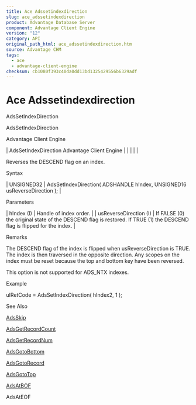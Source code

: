 ```yaml
---
title: Ace Adssetindexdirection
slug: ace_adssetindexdirection
product: Advantage Database Server
component: Advantage Client Engine
version: "12"
category: API
original_path_html: ace_adssetindexdirection.htm
source: Advantage CHM
tags:
  - ace
  - advantage-client-engine
checksum: cb1080f393c40da0dd13bd1325429556b6329adf
---
```


# Ace Adssetindexdirection

AdsSetIndexDirection

AdsSetIndexDirection

Advantage Client Engine

| AdsSetIndexDirection  Advantage Client Engine |  |  |  |  |

Reverses the DESCEND flag on an index.

Syntax

| UNSIGNED32 | AdsSetIndexDirection( ADSHANDLE hIndex,  UNSIGNED16 usReverseDirection ); |

Parameters

| hIndex (I) | Handle of index order. |
| usReverseDirection (I) | If FALSE (0) the original state of the DESCEND flag is restored. If TRUE (1) the DESCEND flag is flipped for the index. |

Remarks

The DESCEND flag of the index is flipped when usReverseDirection is TRUE. The index is then traversed in the opposite direction. Any scopes on the index must be reset because the top and bottom key have been reversed.

This option is not supported for ADS\_NTX indexes.

Example

ulRetCode = AdsSetIndexDirection( hIndex2, 1 );

See Also

[AdsSkip](ace_adsskip.md)

[AdsGetRecordCount](ace_adsgetrecordcount.md)

[AdsGetRecordNum](ace_adsgetrecordnum.md)

[AdsGotoBottom](ace_adsgotobottom.md)

[AdsGotoRecord](ace_adsgotorecord.md)

[AdsGotoTop](ace_adsgototop.md)

[AdsAtBOF](ace_adsatbof.md)

AdsAtEOF
